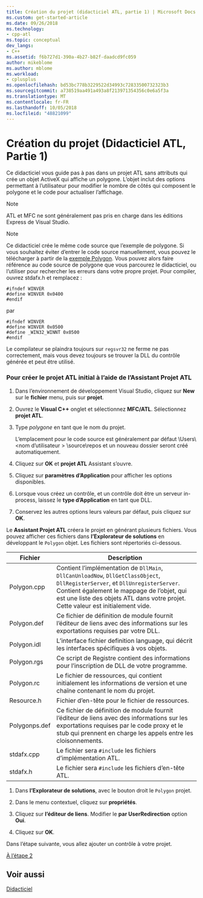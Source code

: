 ```yaml
---
title: Création du projet (didacticiel ATL, partie 1) | Microsoft Docs
ms.custom: get-started-article
ms.date: 09/26/2018
ms.technology:
- cpp-atl
ms.topic: conceptual
dev_langs:
- C++
ms.assetid: f6b727d1-390a-4b27-b82f-daadcd9fc059
author: mikeblome
ms.author: mblome
ms.workload:
- cplusplus
ms.openlocfilehash: bd53bc778b3229522d34993c72833500732323b3
ms.sourcegitcommit: a738519aa491a493a8f213971354356c0e6a5f3a
ms.translationtype: MT
ms.contentlocale: fr-FR
ms.lasthandoff: 10/05/2018
ms.locfileid: "48821099"
---
```

# <a name="creating-the-project-atl-tutorial-part-1"></a>Création du projet (Didacticiel ATL, Partie 1)

Ce didacticiel vous guide pas à pas dans un projet ATL sans attributs qui crée un objet ActiveX qui affiche un polygone. L’objet inclut des options permettant à l’utilisateur pour modifier le nombre de côtés qui composent le polygone et le code pour actualiser l’affichage.

> [!NOTE]
> ATL et MFC ne sont généralement pas pris en charge dans les éditions Express de Visual Studio.

> [!NOTE]
> Ce didacticiel crée le même code source que l’exemple de polygone. Si vous souhaitez éviter d’entrer le code source manuellement, vous pouvez le télécharger à partir de la [exemple Polygon](https://github.com/Microsoft/VCSamples/tree/master/VC2008Samples/ATL/Controls/Polygon). Vous pouvez alors faire référence au code source de polygone que vous parcourez le didacticiel, ou l’utiliser pour rechercher les erreurs dans votre propre projet.
> Pour compiler, ouvrez stdafx.h et remplacez :
> ```
> #ifndef WINVER  
> #define WINVER 0x0400   
> #endif
> ```
> par
> ```
> #ifndef WINVER  
> #define WINVER 0x0500
> #define _WIN32_WINNT 0x0500
> #endif
> ```
> Le compilateur se plaindra toujours sur `regsvr32` ne ferme ne pas correctement, mais vous devez toujours se trouver la DLL du contrôle générée et peut être utilisé.

### <a name="to-create-the-initial-atl-project-using-the-atl-project-wizard"></a>Pour créer le projet ATL initial à l’aide de l’Assistant Projet ATL

1. Dans l’environnement de développement Visual Studio, cliquez sur **New** sur le **fichier** menu, puis sur **projet**.

1. Ouvrez le **Visual C++** onglet et sélectionnez **MFC/ATL**. Sélectionnez **projet ATL**.

1. Type *polygone* en tant que le nom du projet.

    L’emplacement pour le code source est généralement par défaut \Users\\\<nom d’utilisateur > \source\repos et un nouveau dossier seront créé automatiquement.

1. Cliquez sur **OK** et **projet ATL** Assistant s’ouvre.

1. Cliquez sur **paramètres d’Application** pour afficher les options disponibles.

1. Lorsque vous créez un contrôle, et un contrôle doit être un serveur in-process, laissez le **type d’Application** en tant que DLL.

1. Conservez les autres options leurs valeurs par défaut, puis cliquez sur **OK**.

Le **Assistant Projet ATL** créera le projet en générant plusieurs fichiers. Vous pouvez afficher ces fichiers dans **l’Explorateur de solutions** en développant le `Polygon` objet. Les fichiers sont répertoriés ci-dessous.

|Fichier|Description|
|----------|-----------------|
|Polygon.cpp|Contient l’implémentation de `DllMain`, `DllCanUnloadNow`, `DllGetClassObject`, `DllRegisterServer`, et `DllUnregisterServer`. Contient également le mappage de l’objet, qui est une liste des objets ATL dans votre projet. Cette valeur est initialement vide.|
|Polygon.def|Ce fichier de définition de module fournit l’éditeur de liens avec des informations sur les exportations requises par votre DLL.|
|Polygon.idl|L’interface fichier definition language, qui décrit les interfaces spécifiques à vos objets.|
|Polygon.rgs|Ce script de Registre contient des informations pour l’inscription de DLL de votre programme.|
|Polygon.rc|Le fichier de ressources, qui contient initialement les informations de version et une chaîne contenant le nom du projet.|
|Resource.h|Fichier d’en-tête pour le fichier de ressources.|
|Polygonps.def|Ce fichier de définition de module fournit l’éditeur de liens avec des informations sur les exportations requises par le code proxy et le stub qui prennent en charge les appels entre les cloisonnements.|
|stdafx.cpp|Le fichier sera `#include` les fichiers d’implémentation ATL.|
|stdafx.h|Le fichier sera `#include` les fichiers d’en-tête ATL.|

1. Dans **l’Explorateur de solutions**, avec le bouton droit le `Polygon` projet.

1. Dans le menu contextuel, cliquez sur **propriétés**.

1. Cliquez sur **l’éditeur de liens**. Modifier le **par UserRedirection** option **Oui**.

1. Cliquez sur **OK**.

Dans l’étape suivante, vous allez ajouter un contrôle à votre projet.

[À l’étape 2](../atl/adding-a-control-atl-tutorial-part-2.md)

## <a name="see-also"></a>Voir aussi

[Didacticiel](../atl/active-template-library-atl-tutorial.md)
